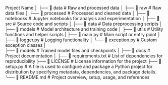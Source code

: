 Project Name
│
├── 📁 data              # Raw and processed data
│   ├── 📁 raw           # Raw data files
│   └── 📁 processed     # Processed and cleaned data
│
├── 📁 notebooks         # Jupyter notebooks for analysis and experimentation
│
├── 📁 src                # Source code and scripts
│   ├── 📁 data           # Data preprocessing scripts
│   ├── 📁 models         # Model architecture and training code
│   ├── 📁 utils          # Utility functions and helper scripts
|   ├── 📜 main.py        # Main script or entry point
│   ├── 📜 logger.py      # Logging functionality
│   └── 📜 exception.py   # Custom exception classes
|   
├── 📁 models             # Trained model files and checkpoints
│
├── 📁 docs               # Project documentation
│
├── 📜 requirements.txt   # List of dependencies for reproducibility
├── 📜 LICENSE            # License information for the project
├── 📜 setup.py           # A file is used to configure and package a Python project for distribution by specifying metadata, dependencies, and package details.
└── 📜 README.md          # Project overview, setup, usage, and references
